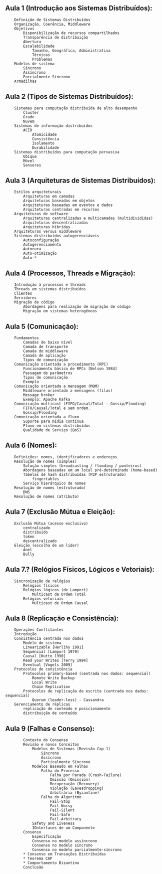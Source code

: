 ## Aula 1 (Introdução aos Sistemas Distribuídos):
        Definição de Sistemas Distribuídos
        Organização, Coerência, Middleware
        Objetivos
            Disponibilização de recursos compartilhados
            Transparência de distribuição
            Abertura
            Escalabilidade
                Tamanho, Geográfica, Administrativa
                Técnicas
                Problemas
        Modelos de sistema
            Síncrono
            Assíncrono
            Parcialmente Síncrono
        Armadilhas

## Aula 2 (Tipos de Sistemas Distribuídos):
        Sistemas para computação distribuída de alto desempenho
            Cluster
            Grade
            Nuvem
        Sistemas de informação distribuídos
            ACID
                Atomicidade
                Consistência
                Isolamento
                Durabilidade
        Sistemas distribuídos para computação pervasiva
            Ubíqua
            Móvel
            Sensores

## Aula 3 (Arquiteturas de Sistemas Distribuídos):
        Estilos arquiteturais
            Arquiteturas em camadas
            Arquiteturas baseadas em objetos
            Arquiteturas baseadas em eventos e dados
            Arquiteturas centradas em recursos
        Arquiteturas de software
            Arquiteturas centralizadas e multicamadas (multidivididas)
            Arquiteturas descentralizadas
            Arquiteturas híbridas
        Arquiteturas versus middleware
        Sistemas distribuídos autogerenciáveis
            Autoconfiguração
            Autogerenciamento
            Autocura
            Auto-otimização
            Auto-*

## Aula 4 (Processos, Threads e Migração):
        Introdução à processos e threads
        Threads em sistemas distribuídos
        Clientes
        Servidores
        Migração de código
            Abordagens para realização de migração de código
            Migração em sistemas heterogêneos

## Aula 5 (Comunicação):
        Fundamentos
            Camadas de baixo nível
            Camada de transporte
            Camada do middleware
            Camada de aplicação
            Tipos de comunicação   
        Comunicação orientada a procedimento (RPC)
            Funcionamento básico de RPCs [Nelson 1984]
            Passagem de parâmetros
            Tipos de comunicação
            Exemplo
        Comunicação orientada a mensagem (MOM)
            Middleware orientado a mensagens (filas)
            Message broker
            Exemplo: Apache Kafka
        Comunicação multicast (FIFO/Causal/Total – Gossip/Flooding)
            FIFO/Causal/Total e sem ordem.
            Gossip/Flooding
        Comunicação orientada a fluxo
            Suporte para mídia contínua
            Fluxo em sistemas distribuídos
            Qualidade de Serviço (QoS)

## Aula 6 (Nomes):
        Definições: nomes, identificadores e endereços
        Resolução de nomes (simples)
            Solução simples (broadcasting / flooding / ponteiros)
            Abordagens baseadas em um local pré-determinado (home-based)
            Tabelas de hash distribuídas (P2P estruturado)
                fingertables
            Serviço hierárquico de nomes
        Resolução de nomes (estruturado)
            DNS
        Resolução de nomes (atributo)

## Aula 7 (Exclusão Mútua e Eleição):
        Exclusão Mútua (acesso exclusivo)
            centralizado
            distribuído
            token
            descentralizado
        Eleição (escolha de um líder)
            Anel
            Bully

## Aula 7.? (Relógios Físicos, Lógicos e Vetoriais):
        Sincronização de relógios
            Relógios físicos
            Relógios lógicos (de Lamport)
                Multicast de Ordem Total
            Relógios vetoriais
                Multicast de Ordem Causal

## Aula 8 (Replicação e Consistência):
        Operações Conflitantes
        Introdução
        Consistência centrada nos dados
            Modelo do sistema
            Linearizable [Herlihy 1991]
            Sequencial [Lamport 1979]
            Causal [Hutto 1990]
            Read your Writes [Terry 1994]
            Eventual [Vogels 2009]
        Protocolos de consistência
            Protocolos primary-based (centrada nos dados: sequencial)
                Remote Write Backup
                Local Write
                Chain Replication
            Protocolos de replicação de escrita (centrada nos dados: sequencial)
                Quorum (leader-less) - Cassandra
        Gerenciamento de réplicas
            replicação de conteúdo e posicionamento
            distribuição de conteúdo

## Aula 9 (Falhas e Consenso):
            Contexto do Consenso
            Revisão e novos Conceitos
                Modelos de Sistemas (Revisão Cap 1)
                    Síncrono
                    Assícrono
                    Particalmente Síncrono
                Modelos Baseado em Falhas
                    Falha do Processo
                        Falha por Parada (Crash-Failure)
                        Omissão (Omission)
                        Recuperação (Recovery)
                        Violação (Eavesdropping)
                        Arbitrária (Byzantine)
                    Falha do Algoritmo
                        Fail-Stop
                        Fail-Noisy
                        Fail-Silent
                        Fail-Safe
                        Fail-Arbitrary
                Safety and Liveness
                IOnterfaces de um Componente
            Consenso
                Especificação
                Consenso no modelo assíncrono
                Consenso no modelo síncrono
                Consenso no modelo parcialmente-síncrono
            * Consenso em Transações Distribuídas
            * Teorema CAP
            * Comportamento Bizantino
            Conclusão